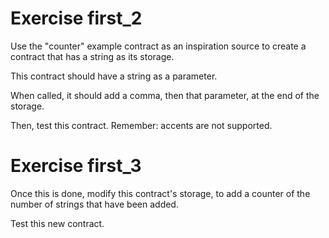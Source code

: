 # Exercise first_2

Use the "counter" example contract as an inspiration source to create a contract that has a string as its storage.

This contract should have a string as a parameter.

When called, it should add a comma, then that parameter, at the end of the storage.

Then, test this contract. Remember: accents are not supported.

# Exercise first_3

Once this is done, modify this contract's storage, to add a counter of the number of strings that have been added.

Test this new contract.
